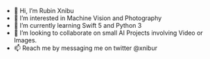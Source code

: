 - 👋 Hi, I’m Rubin Xnibu
- 👀 I’m interested in Machine Vision and Photography
- 🌱 I’m currently learning Swift 5 and Python 3
- 💞️ I’m looking to collaborate on small AI Projects involving Video or Images.
- 📫 Reach me by messaging me on twitter @xnibur
